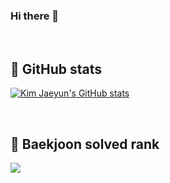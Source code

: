### Hi there 👋

<br/>

## 📣 GitHub stats
[![Kim Jaeyun's GitHub stats](https://github-readme-stats.vercel.app/api?username=jaeyumn&theme=dracula)]()

<!--
아이콘 추가하면 commit 내역 덜뜨는 문제
[![Kim Jaeyun's GitHub stats](https://github-readme-stats.vercel.app/api?username=jaeyumn&show_icons=true&theme=dracula)]()
-->

<!--
[![Top Langs](https://github-readme-stats.vercel.app/api/top-langs/?username=jaeyumn&show_icons=true&theme=dracula)](https://github.com/anuraghazra/github-readme-stats)
-->

<br/>

## 🏅 Baekjoon solved rank
<div>
  <img src="http://mazassumnida.wtf/api/v2/generate_badge?boj=wkdrngodsla">
</div>
